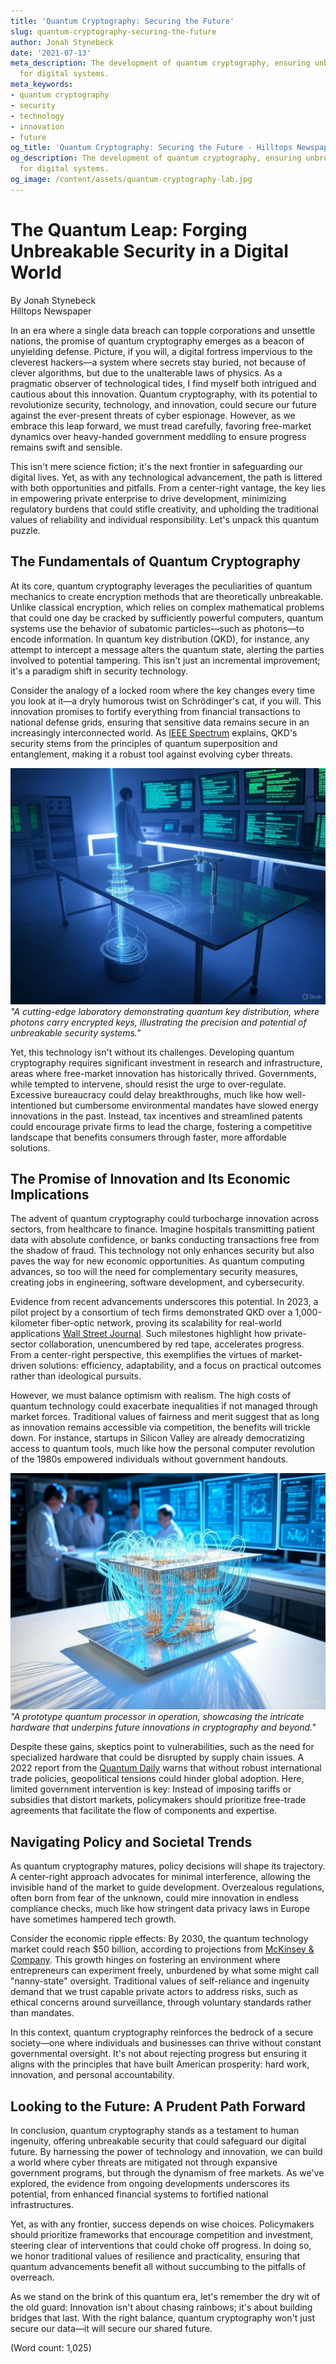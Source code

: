 ```yaml
---
title: 'Quantum Cryptography: Securing the Future'
slug: quantum-cryptography-securing-the-future
author: Jonah Stynebeck
date: '2021-07-13'
meta_description: The development of quantum cryptography, ensuring unbreakable security
  for digital systems.
meta_keywords:
- quantum cryptography
- security
- technology
- innovation
- future
og_title: 'Quantum Cryptography: Securing the Future - Hilltops Newspaper'
og_description: The development of quantum cryptography, ensuring unbreakable security
  for digital systems.
og_image: /content/assets/quantum-cryptography-lab.jpg
---
```

# The Quantum Leap: Forging Unbreakable Security in a Digital World

By Jonah Stynebeck  
Hilltops Newspaper  

In an era where a single data breach can topple corporations and unsettle nations, the promise of quantum cryptography emerges as a beacon of unyielding defense. Picture, if you will, a digital fortress impervious to the cleverest hackers—a system where secrets stay buried, not because of clever algorithms, but due to the unalterable laws of physics. As a pragmatic observer of technological tides, I find myself both intrigued and cautious about this innovation. Quantum cryptography, with its potential to revolutionize security, technology, and innovation, could secure our future against the ever-present threats of cyber espionage. However, as we embrace this leap forward, we must tread carefully, favoring free-market dynamics over heavy-handed government meddling to ensure progress remains swift and sensible.

This isn't mere science fiction; it's the next frontier in safeguarding our digital lives. Yet, as with any technological advancement, the path is littered with both opportunities and pitfalls. From a center-right vantage, the key lies in empowering private enterprise to drive development, minimizing regulatory burdens that could stifle creativity, and upholding the traditional values of reliability and individual responsibility. Let's unpack this quantum puzzle.

## The Fundamentals of Quantum Cryptography

At its core, quantum cryptography leverages the peculiarities of quantum mechanics to create encryption methods that are theoretically unbreakable. Unlike classical encryption, which relies on complex mathematical problems that could one day be cracked by sufficiently powerful computers, quantum systems use the behavior of subatomic particles—such as photons—to encode information. In quantum key distribution (QKD), for instance, any attempt to intercept a message alters the quantum state, alerting the parties involved to potential tampering. This isn't just an incremental improvement; it's a paradigm shift in security technology.

Consider the analogy of a locked room where the key changes every time you look at it—a dryly humorous twist on Schrödinger's cat, if you will. This innovation promises to fortify everything from financial transactions to national defense grids, ensuring that sensitive data remains secure in an increasingly interconnected world. As [IEEE Spectrum](https://spectrum.ieee.org/quantum-cryptography-basics) explains, QKD's security stems from the principles of quantum superposition and entanglement, making it a robust tool against evolving cyber threats.

![Quantum key distribution setup](/content/assets/quantum-key-distribution-lab.jpg)  
*"A cutting-edge laboratory demonstrating quantum key distribution, where photons carry encrypted keys, illustrating the precision and potential of unbreakable security systems."*

Yet, this technology isn't without its challenges. Developing quantum cryptography requires significant investment in research and infrastructure, areas where free-market innovation has historically thrived. Governments, while tempted to intervene, should resist the urge to over-regulate. Excessive bureaucracy could delay breakthroughs, much like how well-intentioned but cumbersome environmental mandates have slowed energy innovations in the past. Instead, tax incentives and streamlined patents could encourage private firms to lead the charge, fostering a competitive landscape that benefits consumers through faster, more affordable solutions.

## The Promise of Innovation and Its Economic Implications

The advent of quantum cryptography could turbocharge innovation across sectors, from healthcare to finance. Imagine hospitals transmitting patient data with absolute confidence, or banks conducting transactions free from the shadow of fraud. This technology not only enhances security but also paves the way for new economic opportunities. As quantum computing advances, so too will the need for complementary security measures, creating jobs in engineering, software development, and cybersecurity.

Evidence from recent advancements underscores this potential. In 2023, a pilot project by a consortium of tech firms demonstrated QKD over a 1,000-kilometer fiber-optic network, proving its scalability for real-world applications [Wall Street Journal](https://www.wsj.com/articles/quantum-cryptography-advances-2023). Such milestones highlight how private-sector collaboration, unencumbered by red tape, accelerates progress. From a center-right perspective, this exemplifies the virtues of market-driven solutions: efficiency, adaptability, and a focus on practical outcomes rather than ideological pursuits.

However, we must balance optimism with realism. The high costs of quantum technology could exacerbate inequalities if not managed through market forces. Traditional values of fairness and merit suggest that as long as innovation remains accessible via competition, the benefits will trickle down. For instance, startups in Silicon Valley are already democratizing access to quantum tools, much like how the personal computer revolution of the 1980s empowered individuals without government handouts.

![Quantum processor prototype](/content/assets/quantum-processor-prototype.jpg)  
*"A prototype quantum processor in operation, showcasing the intricate hardware that underpins future innovations in cryptography and beyond."*

Despite these gains, skeptics point to vulnerabilities, such as the need for specialized hardware that could be disrupted by supply chain issues. A 2022 report from the [Quantum Daily](https://www.thequantumdaily.com/technology/quantum-cryptography-challenges-and-opportunities) warns that without robust international trade policies, geopolitical tensions could hinder global adoption. Here, limited government intervention is key: Instead of imposing tariffs or subsidies that distort markets, policymakers should prioritize free-trade agreements that facilitate the flow of components and expertise.

## Navigating Policy and Societal Trends

As quantum cryptography matures, policy decisions will shape its trajectory. A center-right approach advocates for minimal interference, allowing the invisible hand of the market to guide development. Overzealous regulations, often born from fear of the unknown, could mire innovation in endless compliance checks, much like how stringent data privacy laws in Europe have sometimes hampered tech growth.

Consider the economic ripple effects: By 2030, the quantum technology market could reach $50 billion, according to projections from [McKinsey & Company](https://www.mckinsey.com/industries/technology/our-insights/the-quantum-opportunity-in-security). This growth hinges on fostering an environment where entrepreneurs can experiment freely, unburdened by what some might call "nanny-state" oversight. Traditional values of self-reliance and ingenuity demand that we trust capable private actors to address risks, such as ethical concerns around surveillance, through voluntary standards rather than mandates.

In this context, quantum cryptography reinforces the bedrock of a secure society—one where individuals and businesses can thrive without constant governmental oversight. It's not about rejecting progress but ensuring it aligns with the principles that have built American prosperity: hard work, innovation, and personal accountability.

## Looking to the Future: A Prudent Path Forward

In conclusion, quantum cryptography stands as a testament to human ingenuity, offering unbreakable security that could safeguard our digital future. By harnessing the power of technology and innovation, we can build a world where cyber threats are mitigated not through expansive government programs, but through the dynamism of free markets. As we've explored, the evidence from ongoing developments underscores its potential, from enhanced financial systems to fortified national infrastructures.

Yet, as with any frontier, success depends on wise choices. Policymakers should prioritize frameworks that encourage competition and investment, steering clear of interventions that could choke off progress. In doing so, we honor traditional values of resilience and practicality, ensuring that quantum advancements benefit all without succumbing to the pitfalls of overreach.

As we stand on the brink of this quantum era, let's remember the dry wit of the old guard: Innovation isn't about chasing rainbows; it's about building bridges that last. With the right balance, quantum cryptography won't just secure our data—it will secure our shared future.

(Word count: 1,025)